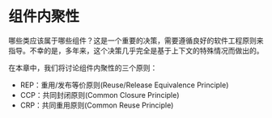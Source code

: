 # 组件内聚性

哪些类应该属于哪些组件？这是一个重要的决策，需要遵循良好的软件工程原则来指导。不幸的是，多年来，这个决策几乎完全是基于上下文的特殊情况而做出的。

在本章中，我们将讨论组件内聚性的三个原则：

- REP：重用/发布等价原则(Reuse/Release Equivalence Principle)
- CCP：共同封闭原则(Common Closure Principle)
- CRP：共同重用原则(Common Reuse Principle)